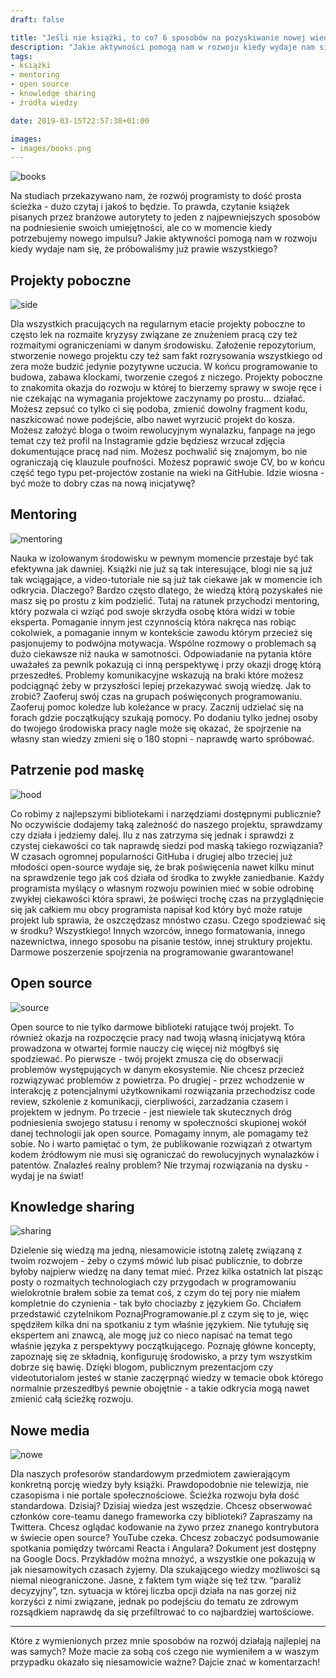 ```yaml
---
draft: false

title: "Jeśli nie książki, to co? 6 sposobów na pozyskiwanie nowej wiedzy."
description: "Jakie aktywności pomogą nam w rozwoju kiedy wydaje nam się, że próbowaliśmy już prawie wszystkiego?"
tags: 
- książki
- mentoring
- open source
- knowledge sharing
- źródła wiedzy

date: 2019-03-15T22:57:38+01:00

images:
- images/books.png
---
```


![books](/images/books.png)

Na studiach przekazywano nam, że rozwój programisty to dość prosta ścieżka - dużo czytaj i jakoś to będzie. To prawda, czytanie książek pisanych przez branżowe autorytety to jeden z najpewniejszych sposobów na podniesienie swoich umiejętności, ale co w momencie kiedy potrzebujemy nowego impulsu? Jakie aktywności pomogą nam w rozwoju kiedy wydaje nam się, że próbowaliśmy już prawie wszystkiego?

## Projekty poboczne

![side](/images/books/p-side.png)

Dla wszystkich pracujących na regularnym etacie projekty poboczne to często lek na rozmaite kryzysy związane ze znużeniem pracą czy też rozmaitymi ograniczeniami w danym środowisku. Założenie repozytorium, stworzenie nowego projektu czy też sam fakt rozrysowania wszystkiego od zera może budzić jedynie pozytywne uczucia. W końcu programowanie to budowa, zabawa klockami, tworzenie czegoś z niczego. Projekty poboczne to znakomita okazja do rozwoju w której to bierzemy sprawy w swoje ręce i nie czekając na wymagania projektowe zaczynamy po prostu… działać. Możesz zepsuć co tylko ci się podoba, zmienić dowolny fragment kodu, naszkicować nowe podejście, albo nawet wyrzucić projekt do kosza. Możesz założyć bloga o twoim rewolucyjnym wynalazku, fanpage na jego temat czy też profil na Instagramie gdzie będziesz wrzucał zdjęcia dokumentujące pracę nad nim. Możesz pochwalić się znajomym, bo nie ograniczają cię klauzule poufności. Możesz poprawić swoje CV, bo w końcu część tego typu pet-projectów zostanie na wieki na GitHubie. Idzie wiosna - być może to dobry czas na nową inicjatywę?

## Mentoring

![mentoring](/images/books/p-ment.png)

Nauka w izolowanym środowisku w pewnym momencie przestaje być tak efektywna jak dawniej. Książki nie już są tak interesujące, blogi nie są już tak wciągające, a video-tutoriale nie są już tak ciekawe jak w momencie ich odkrycia. Dlaczego? Bardzo często dlatego, że wiedzą którą pozyskałeś nie masz się po prostu z kim podzielić. Tutaj na ratunek przychodzi mentoring, który pozwala ci wziąć pod swoje skrzydła osobę która widzi w tobie eksperta. Pomaganie innym jest czynnością która nakręca nas robiąc cokolwiek, a pomaganie innym w kontekście zawodu którym przecież się pasjonujemy to podwójna motywacja. Wspólne rozmowy o problemach są dużo ciekawsze niż nauka w samotności. Odpowiadanie na pytania które uważałeś za pewnik pokazują ci inną perspektywę i przy okazji drogę którą przeszedłeś. Problemy komunikacyjne wskazują na braki które możesz podciągnąć żeby w przyszłości lepiej przekazywać swoją wiedzę. Jak to zrobić? Zaoferuj swój czas na grupach poświęconych programowaniu. Zaoferuj pomoc koledze lub koleżance w pracy. Zacznij udzielać się na forach gdzie początkujący szukają pomocy. Po dodaniu tylko jednej osoby do twojego środowiska pracy nagle może się okazać, że spojrzenie na własny stan wiedzy zmieni się o 180 stopni - naprawdę warto spróbować.


## Patrzenie pod maskę

![hood](/images/books/p-hood.png)

Co robimy z najlepszymi bibliotekami i narzędziami dostępnymi publicznie? No oczywiście dodajemy taką zależność do naszego projektu, sprawdzamy czy działa i jedziemy dalej. Ilu z nas zatrzyma się jednak i sprawdzi z czystej ciekawości co tak naprawdę siedzi pod maską takiego rozwiązania? W czasach ogromnej popularności GitHuba i drugiej albo trzeciej już młodości open-source wydaje się, że brak poświęcenia nawet kilku minut na sprawdzenie tego jak coś działa od środka to zwykłe zaniedbanie. Każdy programista myślący o własnym rozwoju powinien mieć w sobie odrobinę zwykłej ciekawości która sprawi, że poświęci trochę czas na przyglądnięcie się jak całkiem mu obcy programista napisał kod który być może ratuje projekt lub sprawia, że oszczędzasz mnóstwo czasu. Czego spodziewać się w środku? Wszystkiego! Innych wzorców, innego formatowania, innego nazewnictwa, innego sposobu na pisanie testów, innej struktury projektu. Darmowe poszerzenie spojrzenia na programowanie gwarantowane!

## Open source

![source](/images/books/p-open.png)

Open source to nie tylko darmowe biblioteki ratujące twój projekt. To również okazja na rozpoczęcie pracy nad twoją własną inicjatywą która prowadzona w otwartej formie nauczy cię więcej niż mógłbyś się spodziewać. Po pierwsze - twój projekt zmusza cię do obserwacji problemów występujących w danym ekosystemie. Nie chcesz przecież rozwiązywać problemów z powietrza. Po drugiej - przez wchodzenie w interakcję z potencjalnymi użytkownikami rozwiązania przechodzisz code review, szkolenie z komunikacji, cierpliwości, zarzadzania czasem i projektem w jednym. Po trzecie - jest niewiele tak skutecznych dróg podniesienia swojego statusu i renomy w społeczności skupionej wokół danej technologii jak open source. Pomagamy innym, ale pomagamy też sobie. No i warto pamiętać o tym, że publikowanie rozwiązań z otwartym kodem źródłowym nie musi się ograniczać do rewolucyjnych wynalazków i patentów. Znalazłeś realny problem? Nie trzymaj rozwiązania na dysku - wydaj je na świat!

## Knowledge sharing

![sharing](/images/books/p-kno.png)

Dzielenie się wiedzą ma jedną, niesamowicie istotną zaletę związaną z twoim rozwojem - żeby o czymś mówić lub pisać publicznie, to dobrze byłoby najpierw wiedzę na dany temat mieć. Przez kilka ostatnich lat pisząc posty o rozmaitych technologiach czy przygodach w programowaniu wielokrotnie brałem sobie za temat coś, z czym do tej pory nie miałem kompletnie do czynienia - tak było chociazby z językiem Go. Chciałem przedstawić czytelnikom PoznajProgramowanie.pl z czym się to je, więc spędziłem kilka dni na spotkaniu z tym właśnie językiem. Nie tytułuję się ekspertem ani znawcą, ale mogę już co nieco napisać na temat tego właśnie języka z perspektywy początkującego. Poznaję główne koncepty, zapoznaję się ze składnią, konfiguruję środowisko, a przy tym wszystkim dobrze się bawię. Dzięki blogom, publicznym prezentacjom czy videotutorialom jesteś w stanie zaczęrpnąć wiedzy w temacie obok którego normalnie przeszedłbyś pewnie obojętnie - a takie odkrycia mogą nawet zmienić całą ścieżkę rozwoju.


## Nowe media

![nowe](/images/books/p-media.png)

Dla naszych profesorów standardowym przedmiotem zawierającym konkretną porcję wiedzy były książki. Prawdopodobnie nie telewizja, nie czasopisma i nie portale społecznościowe. Ścieżka rozwoju była dość standardowa. Dzisiaj? Dzisiaj wiedza jest wszędzie. Chcesz obserwować członków core-teamu danego frameworka czy biblioteki? Zapraszamy na Twittera. Chcesz oglądać kodowanie na żywo przez znanego kontrybutora w świecie open source? YouTube czeka. Chcesz zobaczyć podsumowanie spotkania pomiędzy twórcami Reacta i Angulara? Dokument jest dostępny na Google Docs. Przykładów można mnożyć, a wszystkie one pokazują w jak niesamowitych czasach żyjemy. Dla szukającego wiedzy możliwości są niemal nieograniczone. Jasne, z faktem tym wiąże się też tzw. “paraliż decyzyjny”, tzn. sytuacja w której liczba opcji działa na nas gorzej niż korzyści z nimi związane, jednak po podejściu do tematu ze zdrowym rozsądkiem naprawdę da się przefiltrować to co najbardziej wartościowe.

---

Które z wymienionych przez mnie sposobów na rozwój działają najlepiej na was samych? Może macie za sobą coś czego nie wymieniłem a w waszym przypadku okazało się niesamowicie ważne? Dajcie znać w komentarzach!